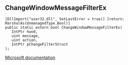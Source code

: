 ## ChangeWindowMessageFilterEx

```
[DllImport("user32.dll", SetLastError = true)] [return: MarshalAs(UnmanagedType.Bool)]
public static extern bool ChangeWindowMessageFilterEx(
   IntPtr hwnd,
   uint message,
   uint action,
   IntPtr pChangeFilterStruct
);
```

[Microsoft documentation](https://docs.microsoft.com/en-us/windows/win32/api/winuser/nf-winuser-changewindowmessagefilterex)
